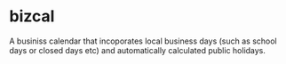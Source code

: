 # bizcal
A businiss calendar that incoporates local business days (such as school days or closed days etc) and automatically calculated public holidays.
